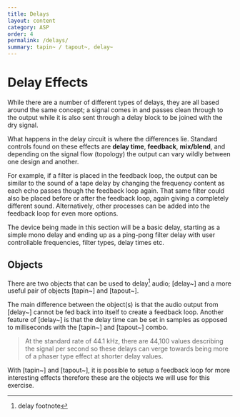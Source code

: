 ```yaml
---
title: Delays
layout: content
category: ASP
order: 4
permalink: /delays/
summary: tapin~ / tapout~, delay~
---
```


# Delay Effects

While there are a number of different types of delays, they are all based around the same concept; a signal comes in and passes clean through to the output while it is also sent through a delay block to be joined with the dry signal.

What happens in the delay circuit is where the differences lie. Standard controls found on these effects are **delay time**, **feedback**, **mix/blend**, and depending on the signal flow (topology) the output can vary wildly between one design and another.

For example, if a filter is placed in the feedback loop, the output can be similar to the sound of a tape delay by changing the frequency content as each echo passes though the feedback loop again. That same filter could also be placed before or after the feedback loop, again giving a completely different sound. Alternatively, other processes can be added into the feedback loop for even more options.

The device being made in this section will be a basic delay, starting as a simple mono delay and ending up as a ping-pong filter delay with user controllable frequencies, filter types, delay times etc.

## Objects
There are two objects that can be used to delay[^1] audio; [delay~] and a more useful pair of objects [tapin~] and [tapout~].

The main difference between the object(s) is that the audio output from [delay~] cannot be fed back into itself to create a feedback loop. Another feature of [delay~] is that the delay time can be set in samples as opposed to milliseconds with the [tapin~] and [tapout~] combo.


> At the standard rate of 44.1 kHz, there are 44,100 values describing the signal per second so these delays can verge towards being more of a phaser type effect at shorter delay values.

With [tapin~] and [tapout~], it is possible to setup a feedback loop for more interesting effects therefore these are the objects we will use for this exercise.

[^1]: delay footnote
